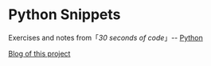 # Python Snippets


Exercises and notes from「*30 seconds of code*」-- [Python](https://www.30secondsofcode.org/python/p/1)

[Blog of this project](https://zray111.github.io/2022/12/05/30-seconds-of-code-Python/)


